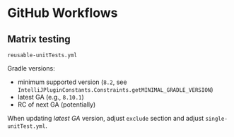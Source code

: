 # GitHub Workflows

## Matrix testing

`reusable-unitTests.yml`

Gradle versions:

- minimum supported version (`8.2`, see `IntelliJPluginConstants.Constraints.getMINIMAL_GRADLE_VERSION`)
- latest GA (e.g., `8.10.1`)
- RC of next GA (potentially)

When updating _latest GA_ version, adjust `exclude` section 
and adjust `single-unitTest.yml`.
